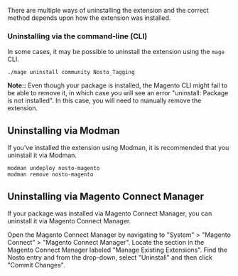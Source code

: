 There are multiple ways of uninstalling the extension and the correct method depends upon how the extension was installed.

### Uninstalling via the command-line (CLI)

In some cases, it may be possible to uninstall the extension using the `mage` CLI.

```
./mage uninstall community Nosto_Tagging
```

**Note::** Even though your package is installed, the Magento CLI might fail to be able to remove it, in which case you will see an error "uninstall: Package is not installed". In this case, you will need to manually remove the extension.

## Uninstalling via Modman

If you've installed the extension using Modman, it is recommended that you uninstall it via Modman.

```shell
modman undeploy nosto-magento
modman remove nosto-magento
```

## Uninstalling via Magento Connect Manager

If your package was installed via Magento Connect Manager, you can uninstall it via Magento Connect Manager. 

Open the Magento Connect Manager by navigating to "System" > "Magento Connect" > "Magento Connect Manager". Locate the section in the Magento Connect Manager labeled "Manage Existing Extensions". Find the Nosto entry and from the drop-down, select "Uninstall" and then click "Commit Changes".
